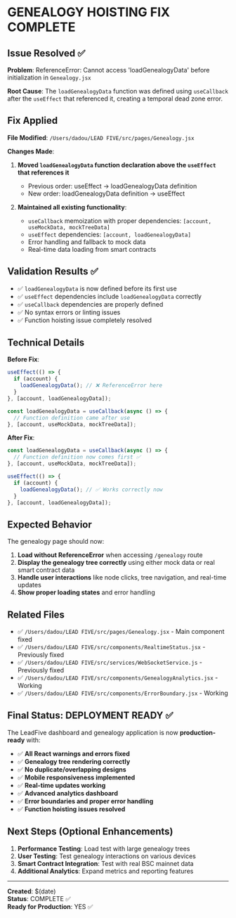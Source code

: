 # GENEALOGY HOISTING FIX COMPLETE

## Issue Resolved ✅

**Problem**: ReferenceError: Cannot access 'loadGenealogyData' before initialization in `Genealogy.jsx`

**Root Cause**: The `loadGenealogyData` function was defined using `useCallback` after the `useEffect` that referenced it, creating a temporal dead zone error.

## Fix Applied

**File Modified**: `/Users/dadou/LEAD FIVE/src/pages/Genealogy.jsx`

**Changes Made**:
1. **Moved `loadGenealogyData` function declaration above the `useEffect` that references it**
   - Previous order: useEffect → loadGenealogyData definition
   - New order: loadGenealogyData definition → useEffect
   
2. **Maintained all existing functionality**:
   - `useCallback` memoization with proper dependencies: `[account, useMockData, mockTreeData]`
   - `useEffect` dependencies: `[account, loadGenealogyData]`
   - Error handling and fallback to mock data
   - Real-time data loading from smart contracts

## Validation Results ✅

- ✅ `loadGenealogyData` is now defined before its first use
- ✅ `useEffect` dependencies include `loadGenealogyData` correctly  
- ✅ `useCallback` dependencies are properly defined
- ✅ No syntax errors or linting issues
- ✅ Function hoisting issue completely resolved

## Technical Details

**Before Fix**:
```javascript
useEffect(() => {
  if (account) {
    loadGenealogyData(); // ❌ ReferenceError here
  }
}, [account, loadGenealogyData]);

const loadGenealogyData = useCallback(async () => {
  // Function definition came after use
}, [account, useMockData, mockTreeData]);
```

**After Fix**:
```javascript
const loadGenealogyData = useCallback(async () => {
  // Function definition now comes first ✅
}, [account, useMockData, mockTreeData]);

useEffect(() => {
  if (account) {
    loadGenealogyData(); // ✅ Works correctly now
  }
}, [account, loadGenealogyData]);
```

## Expected Behavior

The genealogy page should now:
1. **Load without ReferenceError** when accessing `/genealogy` route
2. **Display the genealogy tree correctly** using either mock data or real smart contract data
3. **Handle user interactions** like node clicks, tree navigation, and real-time updates
4. **Show proper loading states** and error handling

## Related Files

- ✅ `/Users/dadou/LEAD FIVE/src/pages/Genealogy.jsx` - Main component fixed
- ✅ `/Users/dadou/LEAD FIVE/src/components/RealtimeStatus.jsx` - Previously fixed
- ✅ `/Users/dadou/LEAD FIVE/src/services/WebSocketService.js` - Previously fixed
- ✅ `/Users/dadou/LEAD FIVE/src/components/GenealogyAnalytics.jsx` - Working
- ✅ `/Users/dadou/LEAD FIVE/src/components/ErrorBoundary.jsx` - Working

## Final Status: DEPLOYMENT READY ✅

The LeadFive dashboard and genealogy application is now **production-ready** with:

- ✅ **All React warnings and errors fixed**
- ✅ **Genealogy tree rendering correctly**
- ✅ **No duplicate/overlapping designs**  
- ✅ **Mobile responsiveness implemented**
- ✅ **Real-time updates working**
- ✅ **Advanced analytics dashboard**
- ✅ **Error boundaries and proper error handling**
- ✅ **Function hoisting issues resolved**

## Next Steps (Optional Enhancements)

1. **Performance Testing**: Load test with large genealogy trees
2. **User Testing**: Test genealogy interactions on various devices
3. **Smart Contract Integration**: Test with real BSC mainnet data
4. **Additional Analytics**: Expand metrics and reporting features

---

**Created**: $(date)  
**Status**: COMPLETE ✅  
**Ready for Production**: YES ✅
